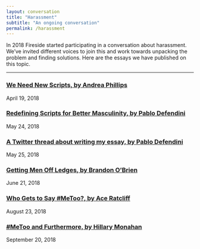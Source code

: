 ```yaml
---
layout: conversation
title: "Harassment"
subtitle: "An ongoing conversation"
permalink: /harassment
---
```

In 2018 Fireside started participating in a conversation about harassment. We’ve invited different voices to join this and work towards unpacking the problem and finding solutions. Here are the essays we have published on this topic.

----

### [We Need New Scripts, by Andrea Phillips](/we-need-new-scripts)
April 19, 2018

### [Redefining Scripts for Better Masculinity, by Pablo Defendini](/redefining-scripts-for-better-masculinity)
May 24, 2018

### [A Twitter thread about writing my essay, by Pablo Defendini](https://twitter.com/pablod/status/1000050019377057792)
May 25, 2018

### [Getting Men Off Ledges, by Brandon O’Brien](/getting-men-off-ledges)
June 21, 2018

### [Who Gets to Say #MeToo?, by Ace Ratcliff](/who-gets-to-say-metoo)
August 23, 2018

### [#MeToo and Furthermore, by Hillary Monahan](/metoo-and-furthermore)
September 20, 2018
